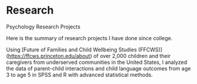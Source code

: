 # Research
Psychology Research Projects

Here is the summary of research projects I have done since college. 

Using [Future of Families and Child Wellbeing Studies (FFCWS)] (https://ffcws.princeton.edu/about) of over 2,000 children and their caregivers from underserved communities in the United States, I analyzed the data of parent-child interactions and child language outcomes from age 3 to age 5 in SPSS and R with advanced statistical methods.
